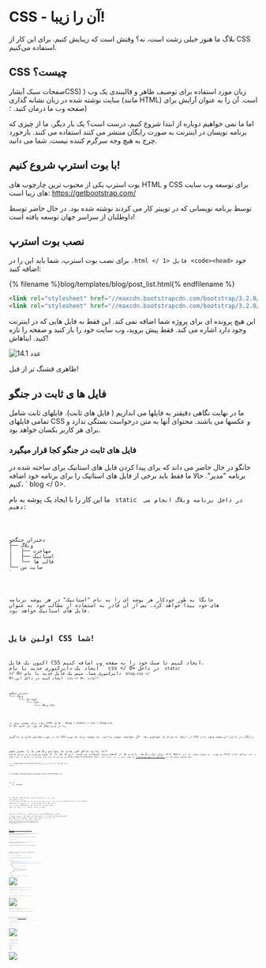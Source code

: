 # CSS - آن را زیبا!

بلاگ ما هنوز خیلی زشت است، نه؟ وقتش است که زیبایش کنیم. برای این کار از CSS استفاده می‌کنیم.

## CSS چیست؟

صفحات سبک آبشارCSS) ) زبان مورد استفاده برای توصیف ظاهر و قالببندی یک وب سایت نوشته شده در زبان نشانه گذاری (مانند HTML) است. آن را به عنوان آرایش برای صفحه وب ما درمان کنید. ؛)

اما ما نمی خواهیم دوباره از ابتدا شروع کنیم، درست است؟ یک بار دیگر، ما از چیزی که برنامه نویسان در اینترنت به صورت رایگان منتشر می کنند استفاده می کنند. بازخورد چرخ به هیچ وجه سرگرم کننده نیست، شما می دانید.

## با بوت‌ استرپ شروع کنیم!

بوت استرپ یکی از محبوب ترین چارچوب های HTML و CSS برای توسعه وب سایت های زیبا است: https://getbootstrap.com/

توسط برنامه نویسانی که در توییتر کار می کردند نوشته شده بود. در حال حاضر توسط داوطلبان از سراسر جهان توسعه یافته است!

## نصب بوت استرپ

برای نصب بوت استرپ، شما باید این را در `.html </ 1> فایل <code><head>` خود اضافه کنید:

{% filename %}blog/templates/blog/post_list.html{% endfilename %}

```html
<link rel="stylesheet" href="//maxcdn.bootstrapcdn.com/bootstrap/3.2.0/css/bootstrap.min.css">
<link rel="stylesheet" href="//maxcdn.bootstrapcdn.com/bootstrap/3.2.0/css/bootstrap-theme.min.css">
```

این هیچ پرونده ای برای پروژه شما اضافه نمی کند. این فقط به فایل هایی که در اینترنت وجود دارد اشاره می کند. فقط پیش بروید، وب سایت خود را باز کنید و صفحه را تازه کنید. ایناهاش!

![عدد 14.1](images/bootstrap1.png)

ظاهری قشنگ تر از قبل!

## فایل ها ی ثابت در جنگو

ما در نهایت نگاهی دقیقتر به فایلها می اندازیم ( فایل های ثابت). فایلهای ثابت شامل تمامی فایلهای CSS و عکسها می باشند. محتوای آنها به متن درخواست بستگی ندارد و برای هر کاربر یکسان خواهد بود.

### فایل های ثابت در جنگو کجا قرار میگیرد

جانگو در حال حاضر می داند که برای پیدا کردن فایل های استاتیک برای ساخته شده در برنامه "مدیر". حالا ما فقط باید برخی از فایل های استاتیک را برای برنامه خود اضافه کنیم، ` blog </ 0>.</p>

<p>ما این کار را با ایجاد یک پوشه به نام <code> static </ 0> در داخل برنامه وبلاگ انجام می دهیم:</p>

<pre><code>دختران جنگجو
├── وبلاگ
│   ├── مهاجرت
│   ├── استاتیک
│   └── قالب ها
└── سایت من
`</pre> 

جانگا به طور خودکار هر پوشه ای را به نام "استاتیک" در هر پوشه برنامه های خود پیدا خواهد کرد. پس از آن قادر به استفاده از مطالب خود به عنوان فایل های استاتیک خواهد بود.

## اولین فایل CSS شما!

اکنون یک فایل CSS ایجاد کنیم تا سبک خود را به صفحه وب اضافه کنیم. ایجاد یک دایرکتوری جدید با نام ` css </ 0> در داخل <code> static </ 0> دایرکتوری شما. سپس یک فایل جدید با نام <code> blog.css </ 0> ایجاد کنید در داخل این <code> css </ 0>. آماده?</p>

<pre><code>دختران جنگجو
└─── وبلاگ
      └─── استاتیک
           └─── Css
                └─── وبلاگ.css
`</pre> 

زمان برای نوشتن برخی از CSS! فایل ` blog / static / css / blog.css </ 0> را در ویرایشگر کد خود باز کنید.</p>

<p>ما در مورد سفارشی سازی و یادگیری CSS در اینجا به سراغ ما نخواهیم رفت. اگر بخواهید بیشتر بدانید، یک توصیه برای یک دوره CSS رایگان در پایان این صفحه وجود دارد.</p>

<p>اما بیایید حداقل کمی. شاید ما بتوانیم رنگ هدر ما را تغییر دهیم?
برای درک رنگ ها، رایانه ها از کدهای ویژه استفاده می کنند. این کد ها با <code> # </ 0> شروع می شوند و به ترتیب 6 حرف (A-F) و اعداد (0-9) می شوند. به عنوان مثال، کد آبی <code> # 0000FFو </ 0> است. شما می توانید کد رنگ برای بسیاری از رنگ ها را پیدا کنید http://www.colorpicker.com:/. شما همچنین ممکن است از <a href="http://www.w3schools.com/colors/colors_names.asp"> رنگ های از پیش تعریف شده </a> از جمله <code> قرمز </ 1> و <code> سبز ` استفاده کنید.

در ` blog/static/css/blog.cssو </ 0> شما باید کد زیر را اضافه کنید:</p>

<p>% filename %}blog/static/css/blog.css{% endfilename %}}</p>

<pre><code class="css">h1 a {
    رنگ: #FCA205;
}
`</pre> 

`h1 a` انتخابگر CSS است. این به این معنی است که ما سبک های خود را به هر عنصر ` a </ 0> درون عنصر <code> h1 </ 0> اعمال می کنیم. بنابراین وقتی ما چیزی شبیه <code><h1><a href=""> لینک </a></h1>` داریم، سبک `اچ 1 آ`اعمال خواهد شد. در این مورد، ما می خواهیم رنگ آن را به `#FCA205ر`تغییر دهیم که رنگ نارنجی است. البته شما می توانید رنگ خود را در اینجا قرار دهید!

در یک فایل CSS، سبک ها را برای عناصر در فایل HTML تعیین می کنیم. اولین روش شناسایی عناصر با نام عنصر است. شما ممکن است به عنوان برچسب از بخش HTML بخاطر داشته باشید. چیزهایی مانند ` a </ 0>، <code> h1 </ 0>، و <code> چهارچوب </ 0> همه نمونه هایی از نام عناصر هستند.
ما همچنین عناصر را با ویژگی <code> کلاس </ 0> یا صفت <code> آیدی </ 0> شناسایی می کنیم. کلاس و شناسه نام شما را به عنصر خودتان می دهد. کلاس ها گروه های عناصر را تعریف می کنند و شناسه ها به عناصر خاص اشاره می کنند. برای مثال، می توانید برچسب زیر را با استفاده از نام تگ <code> آ </ 0>، کلاس <code> لینک خارجی </ 0> یا آیدی <code>پیوند به صفحه ویکی </ 0> شناسایی کنید:</p>

<pre><code class="html"><a href="https://en.wikipedia.org/wiki/Django" class="external_link" id="link_to_wiki_page">
`</pre> 

شما می توانید بیشتر در مورد اینها بخوانید[CSS Selectors at w3schools](http://www.w3schools.com/cssref/css_selectors.asp).

ما همچنین باید قالب HTML خودمان را اضافه کنیم که بعضی CSS ها را اضافه کردیم. فایل `blog/templates/blog/post_list.html` را باز کنید و این خط را در ابتدای آن اضافه کنید:

{% filename %}blog/templates/blog/post_list.html{% endfilename %}

```html
{% load staticfiles %}
```

ما فقط فایلهای استاتیک را در اینجا بارگیری میکنیم :) بین برچسب `<head>` و ` </ 2> </ 1>، پس از پیوند به فایل های CSS بوت استرپ، این خط را اضافه کنید:</p>

<p>{% filename %}blog/templates/blog/post_list.html{% endfilename %}</p>

<pre><code class="html"><link rel="stylesheet" href="{% static 'css/blog.css' %}">
`</pre> 

مرورگر فایل ها را به ترتیب داده می کند، بنابراین ما باید مطمئن شویم که این در جای مناسب است. در غیر این صورت کد در فایل شما ممکن است توسط کد در فایل های بوت استرپ لغو شود. ما فقط به قالب ما که در آن فایل CSS شما واقع شده است صحبت کردیم.

اکنون فایل شما باید مانند این باشد:

{% filename %}blog/templates/blog/post_list.html{% endfilename %}

```html
{% load staticfiles %}
<html>
    <head>
        <title>Django Girls blog</title>
        <link rel="stylesheet" href="//maxcdn.bootstrapcdn.com/bootstrap/3.2.0/css/bootstrap.min.css">
        <link rel="stylesheet" href="//maxcdn.bootstrapcdn.com/bootstrap/3.2.0/css/bootstrap-theme.min.css">
        <link rel="stylesheet" href="{% static 'css/blog.css' %}">
    </head>
    <body>
        <div>
            <h1><a href="/">وبلاگ دختران جنگلی</a></h1>
        </div>

        {% for post in posts %}
            <div>
                <p>منتشر شده: {{ post.published_date }}</p>
                <h1><a href="">{{ post.title }}</a></h1>
                <p>{{ post.text|linebreaksbr }}</p>
            </div>
        {% endfor %}
    </body>
</html>
```

باشه، فایل را ذخیره کرده و سایت را تازه سازی کنید!

![عدد 14.2](images/color2.png)

کارت خوب بود! شاید ما نیز می خواهیم وب کم ما را کمی هوا و حاشیه سمت چپ را افزایش دهیم؟ بیایید این را امتحان کنیم!

{% filename %}blog/static/css/blog.css{% endfilename %}

```css
چهارچوب{
    چسباندن به سمت چپ 15px;
}
```

اضافه کردن آن به CSS خود، ذخیره فایل و ببینید که چگونه کار می کند!

![عدد 14.3](images/margin2.png)

شاید ما بتوانیم فونت را در هدر ما سفارشی کنیم؟ این را وارد کنید `<head>` در ` وبلاگ / قالب / وبلاگ / لیست پست</ 1> فایل:</p>

<p>{% filename %}blog/templates/blog/post_list.html{% endfilename %}</p>

<pre><code class="html"><link href="//fonts.googleapis.com/css?family=Lobster&subset=latin,latin-ext" rel="stylesheet" type="text/css">
`</pre> 

همانطور که قبلا، سفارش و محل قبل از پیوند را بررسی کنید ` blog / static / css / blog.css </ 0>این خط یک فونت را به نام وارد می کند <em> خرچنگ </ 1> از فونت های گوگل https://www.google.com/fonts)).</p>

<p>پیدا کنید <code> h1 a </ 0>اعلام بلوک (این کد بین تجدیدکارو <code> {</ 0> و <code>} </ 0>)در این فایل CSS <code> blog / static / css / blog.css </ 0>.  حالا خط <code> خانواده فونت را اضافه کنید: 'لفظی'؛ </ 0> بین تجدید کار و تازه کردن صفحه:</p>

<p>{% filename %}blog/static/css/blog.css{% endfilename %}</p>

<pre><code class="css">h1 a {
    رنگ : #FCA205;
    فونت هم خانواده : 'لفضی';
}
`</pre> 

![عدد 14.3](images/font.png)

عالی!

همانطور که در بالا ذکر شد CSS دارای مفهوم کلاس است. این به شما اجازه می دهد تا بخشی از کد HTML را نامگذاری کنید و تنها به این قسمت سبک بدهید، بدون اینکه به سایر قسمت ها آسیب برساند. این می تواند فوق العاده مفید باشد! شاید شما دو divs دارید که کاری متفاوت انجام می دهند (مانند هدر و پست شما). یک کلاس می تواند به شما کمک کند آنها را متفاوت نگاه کنید.

برو جلو و نام بخش هایی از کد HTML را بنویسید. ` عنوان صفحه </ 0> را به <code> div </ 0> اضافه کنید که شامل هدر شما است، مانند این:</p>

<p>% filename %}blog/templates/blog/post_list.html{% endfilename %}}</p>

<pre><code class="html"><div class="page-header">
    <h1><a href="/">وبلاگ دختران جنگجو</a></h1>
</div>
`</pre> 

و اکنون کلاس ` پست </ 0> را به <code> div </ 0> اضافه کنید که حاوی یک پست وبلاگ است.</p>

<p>% filename %}blog/templates/blog/post_list.html{% endfilename %}}</p>

<pre><code class="html"><div class="post">
    <p>published: {{ post.published_date }}</p>
    <h1><a href="">{{ post.title }}</a></h1>
    <p>{{ post.text|linebreaksbr }}</p>
</div>
`</pre> 

ما اکنون بلوک های اعلامیه را به انتخاب کننده های مختلف اضافه خواهیم کرد. انتخابگرها شروع با `. </ 0> مربوط به کلاس ها. بسیاری از آموزش های عالی و توضیحات درباره CSS در وب وجود دارد که می تواند به شما در درک کد زیر کمک کند. در حال حاضر، فقط آن را کپی کنید و آن را در <code> blog / static / css / blog.css </ 0> قرار دهید:</p>

<p>% filename %}blog/static/css/blog.css{% endfilename %}}</p>

<pre><code class="css">.page-header {
    background-color: #ff9400;
    margin-top: 0;
    padding: 20px 20px 20px 40px;
}

.page-header h1, .page-header h1 a, .page-header h1 a:visited, .page-header h1 a:active {
    color: #ffffff;
    font-size: 36pt;
    text-decoration: none;
}

.content {
    margin-left: 40px;
}

h1, h2, h3, h4 {
    font-family: 'Lobster', cursive;
}

.date {
    color: #828282;
}

.save {
    float: right;
}

.post-form textarea, .post-form input {
    width: 100%;
}

.top-menu, .top-menu:hover, .top-menu:visited {
    color: #ffffff;
    float: right;
    font-size: 26pt;
    margin-right: 20px;
}

.post {
    margin-bottom: 70px;
}

.post h1 a, .post h1 a:visited {
    color: #000000;
}
`</pre> 

سپس کد HTML را که نمایش پست ها با اعلان کلاس ها را نشان می دهد احاطه کرده است. جایگزین این:

% filename %}blog/templates/blog/post_list.html{% endfilename %}}

```html
{% for post in posts %}
    <div class="post">
        <p>published: {{ post.published_date }}</p>
        <h1><a href="">{{ post.title }}</a></h1>
        <p>{{ post.text|linebreaksbr }}</p>
    </div>
{% endfor %}
```

در ` وبلاگ / قالب / وبلاگ / post_list.html </ 0> با این:</p>

<p>% filename %}blog/templates/blog/post_list.html{% endfilename %}}</p>

<pre><code class="html"><div class="content container">
    <div class="row">
        <div class="col-md-8">
            {% for post in posts %}
                <div class="post">
                    <div class="date">
                        <p>published: {{ post.published_date }}</p>
                    </div>
                    <h1><a href="">{{ post.title }}</a></h1>
                    <p>{{ post.text|linebreaksbr }}</p>
                </div>
            {% endfor %}
        </div>
    </div>
</div>
`</pre> 

این فایل ها را ذخیره و وبسایت خود را تازه سازی کنید.

![عدد 14.4](images/final.png)

ووهو! به نظر عالی، درست است? به کدی که ما فقط کشیده ایم، نگاه کنید تا مکان هایی را پیدا کنید که کلاس ها را در HTML اضافه کردیم و آنها را در CSS استفاده کردیم. اگر می خواهید تاریخ را فیروزه ای تغییر دهید کجا می توانید تغییر دهید?

نگران نباشید کمی با این CSS کار کنید و سعی کنید برخی از چیزها را تغییر دهید. بازی با CSS می تواند به شما کمک کند که چیزهای مختلفی را بدانید. اگر چیزی را شکستن، نگران نباشید - همیشه می توانید آن را لغو کنید!

ما واقعا توصیه می کنیم این یک کادو کدHTML & دوره آموزشی CSS </ 0>. این می تواند به شما کمک کند همه چیز درباره ساختن وب سایت های شما با CSS زیبا تر یاد بگیرند.

آماده برای فصل بعدی! :)